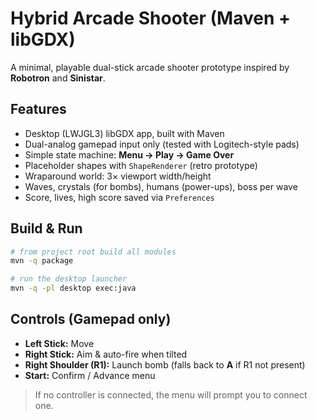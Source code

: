 # Hybrid Arcade Shooter (Maven + libGDX)

A minimal, playable dual-stick arcade shooter prototype inspired by **Robotron** and **Sinistar**.

## Features
- Desktop (LWJGL3) libGDX app, built with Maven
- Dual-analog gamepad input only (tested with Logitech-style pads)
- Simple state machine: **Menu → Play → Game Over**
- Placeholder shapes with `ShapeRenderer` (retro prototype)
- Wraparound world: 3× viewport width/height
- Waves, crystals (for bombs), humans (power-ups), boss per wave
- Score, lives, high score saved via `Preferences`

## Build & Run
```bash
# from project root build all modules
mvn -q package

# run the desktop launcher
mvn -q -pl desktop exec:java
```

## Controls (Gamepad only)
- **Left Stick:** Move
- **Right Stick:** Aim & auto-fire when tilted
- **Right Shoulder (R1):** Launch bomb (falls back to **A** if R1 not present)
- **Start:** Confirm / Advance menu

> If no controller is connected, the menu will prompt you to connect one.
